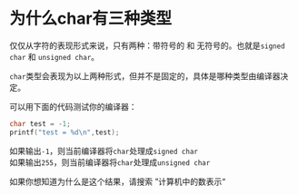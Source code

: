 # 为什么char有三种类型
仅仅从字符的表现形式来说，只有两种：带符号的 和 无符号的。也就是`signed char` 和 `unsigned char`。

`char`类型会表现为以上两种形式，但并不是固定的，具体是哪种类型由编译器决定。

可以用下面的代码测试你的编译器：
```cpp
char test = -1;
printf("test = %d\n",test);
```

如果输出`-1`，则当前编译器将`char`处理成`signed char`  
如果输出`255`，则当前编译器将`char`处理成`unsigned char`

如果你想知道为什么是这个结果，请搜索 ”计算机中的数表示“